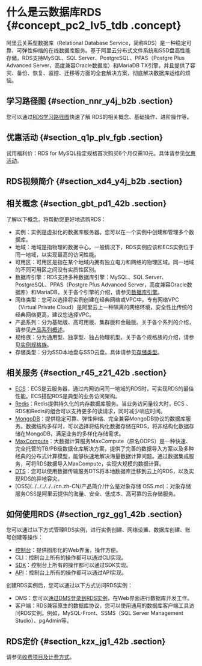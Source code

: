 # 什么是云数据库RDS {#concept_pc2_lv5_tdb .concept}

阿里云关系型数据库（Relational Database Service，简称RDS）是一种稳定可靠、可弹性伸缩的在线数据库服务。基于阿里云分布式文件系统和SSD盘高性能存储，RDS支持MySQL、SQL Server、PostgreSQL、PPAS（Postgre Plus Advanced Server，高度兼容Oracle数据库）和MariaDB TX引擎，并且提供了容灾、备份、恢复、监控、迁移等方面的全套解决方案，彻底解决数据库运维的烦恼。

## 学习路径图 {#section_nnr_y4j_b2b .section}

您可以通过[RDS学习路径图](https://help.aliyun.com/learn/learningpath/rds.html)快速了解 RDS的相关概念、基础操作、进阶操作等。

## 优惠活动 {#section_q1p_plv_fgb .section}

试用福利价：RDS for MySQL指定规格首次购买6个月仅需10元。具体请参见[优惠活动](https://m.aliyun.com/markets/aliyun/act/mysql_discount)。

## RDS视频简介 {#section_xd4_y4j_b2b .section}



## 相关概念 {#section_gbt_pd1_42b .section}

了解以下概念，将帮助您更好地选购RDS：

-   实例：实例是虚拟化的数据库服务器。您可以在一个实例中创建和管理多个数据库。
-   地域：地域是指物理的数据中心。一般情况下，RDS实例应该和ECS实例位于同一地域，以实现最高的访问性能。
-   可用区：可用区是指在某个地域内拥有独立电力和网络的物理区域。同一地域的不同可用区之间没有实质性区别。
-   数据库引擎：RDS支持多种数据库引擎：MySQL、SQL Server、PostgreSQL、PPAS（Postgre Plus Advanced Server，高度兼容Oracle数据库）和MariaDB。关于各个引擎的介绍，请参见[数据库引擎](../../../../../cn.zh-CN/用户指南/快速入门.md)。
-   网络类型：您可以选择将实例创建在经典网络或VPC中。专有网络VPC（Virtual Private Cloud）是阿里云上一种隔离的网络环境，安全性比传统的经典网络更高，建议您选择VPC。
-   产品系列：分为基础版、高可用版、集群版和金融版。关于各个系列的介绍，请参见[产品系列概述](cn.zh-CN/产品简介/产品系列/产品系列概述.md)。
-   规格族：分为通用型、独享型、独占物理机型。关于各个规格族的介绍，请参见[实例规格族](cn.zh-CN/产品简介/实例规格/实例规格族.md)。
-   存储类型：分为SSD本地盘与SSD云盘。具体请参见[存储类型](cn.zh-CN/产品简介/存储类型.md)。

## 相关服务 {#section_r45_z21_42b .section}

-   [ECS](../../../../../cn.zh-CN/产品简介/什么是云服务器ECS.md)：ECS是云服务器，通过内网访问同一地域的RDS时，可实现RDS的最佳性能。ECS搭配RDS是典型的业务访问架构。
-   [Redis](../../../../../cn.zh-CN/产品简介/什么是云数据库Redis版.md)：Redis提供持久化的内存数据库服务。当业务访问量较大时，ECS 、RDS和Redis的组合可以支持更多的读请求，同时减少响应时间。
-   [MongoDB](../../../../../cn.zh-CN/产品简介/什么是MongoDB云数据库.md)：提供稳定可靠、弹性伸缩、完全兼容MongoDB协议的数据库服务。数据结构多样时，可以选择将结构化数据存储在RDS，将非结构化数据存储在MongoDB，满足业务的多样化存储需求。
-   [MaxCompute](../../../../../cn.zh-CN/产品简介/什么是MaxCompute.md)：大数据计算服务MaxCompute（原名ODPS）是一种快速、完全托管的TB/PB级数据仓库解决方案，提供了完善的数据导入方案以及多种经典的分布式计算模型，能够快速地解决海量数据计算问题。通过数据集成服务，可将RDS数据导入MaxCompute，实现大规模的数据计算。
-   [DTS](https://help.aliyun.com/document_detail/26592.html)：您可以使用数据传输服务DTS将本地数据库迁移到云上的RDS，以及实现RDS的异地容灾。
-   [OSS](../../../../../cn.zh-CN/产品简介/什么是对象存储 OSS.md)：对象存储服务OSS是阿里云提供的海量、安全、低成本、高可靠的云存储服务。

## 如何使用RDS {#section_rgz_gg1_42b .section}

您可以通过以下方式管理RDS实例，进行实例创建、网络设置、数据库创建、账号创建等操作：

-   [控制台](https://rdsnew.console.aliyun.com)：提供图形化的Web界面，操作方便。
-   CLI：控制台上所有的操作都可以通过CLI实现。
-   [SDK](../../../../../cn.zh-CN/SDK参考/SDK参考.md)：控制台上所有的操作都可以通过SDK实现。
-   [API](../../../../../cn.zh-CN/API参考/API概览.md)：控制台上所有的操作都可以通过API实现。

创建RDS实例后，您可以通过以下方式访问RDS实例：

-   DMS：您可以[通过DMS登录到RDS实例](../../../../../cn.zh-CN/用户指南/附录/通过DMS登录RDS数据库.md)，在Web界面进行数据库开发工作。
-   客户端：RDS兼容原生的数据库协议，您可以使用通用的数据库客户端工具访问RDS实例。例如，MySQL-Front、SSMS（SQL Server Management Studio）、pgAdmin等。

## RDS定价 {#section_kzx_jg1_42b .section}

请参见[收费项目及计费方式](../../../../../cn.zh-CN/产品定价/计费方式与收费项.md)。

